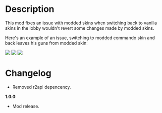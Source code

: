 # Description
This mod fixes an issue with modded skins when switching back to vanilla skins in the lobby wouldn't revert some changes made by modded skins.

Here's an example of an issue, switching to modded commando skin and back leaves his guns from modded skin:

![](https://cdn.discordapp.com/attachments/706089456855154778/769883155250806784/unknown.png) ![](https://cdn.discordapp.com/attachments/706089456855154778/769883239757381693/unknown.png) ![](https://cdn.discordapp.com/attachments/706089456855154778/769883343101493248/unknown.png)

# Changelog

* Removed r2api depencency.

**1.0.0**

* Mod release.